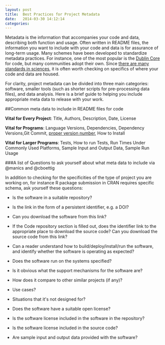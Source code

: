 ```yaml
---
layout: post
title:  Best Practices for Project Metadata
date:   2014-03-30 14:12:14
categories: 
---
```


Metadata is the information that accompanies your code and data, describing both function and usage. Often written in README files, the information you want to include with your code and data is for assurance of long-term usage.  Many schemes have been developed to standardize metadata practices. For instance, one of the most popular is the [Dublin Core](http://en.wikipedia.org/wiki/Dublin_Core) for code, but many communities adopt their own. Since [there are many standards in sciences](https://library.uoregon.edu/datamanagement/repositories.html), it is often worth checking on specifics of where your code and data are housed.

For clarity, project metadata can be divided into three main categories: software, smaller tools (such as shorter scripts for pre-processing data files), and data analysis. Here is a brief guide to helping you include appropriate meta data to release with your work.

##Common  meta data to include in README files for code

**Vital for Every Project**: Title, Authors, Description, Date, License 

**Vital for Programs**:  Language Versions, Dependencies, Dependency Versions,Git Commit, [proper version number](), How to Install

**Vital for Larger Programs**: Tests, How to run Tests, Run Times Under Commonly Used Platforms, Sample Input and Output Data, Sample Run Usage

###A list of Questions to ask yourself about what meta data to include
via @manics and @cboettig

In addition to checking for the specificities of the type of project you are working on, for instance R package submission in CRAN requires specific schema, ask yourself these questions:

- Is the software in a suitable repository?
- Is the link in the form of a persistent identifier, e.g. a DOI? 
- Can you download the software from this link?
- If the Code repository section is filled out, does the identifier link to the appropriate place to download the source code? Can you download the source code from this link?
- Can a reader understand how to build/deploy/install/run the software, and identify whether the software is operating as expected?
- Does the software run on the systems specified?

- Is it obvious what the support mechanisms for the software are?
- How does it compare to other similar projects (if any)?
- Use cases?
- Situations that it's not designed for?

- Does the software have a suitable open license?
- Is the software license included in the software in the repository? 
- Is the software license included in the source code?

- Are sample input and output data provided with the software?









